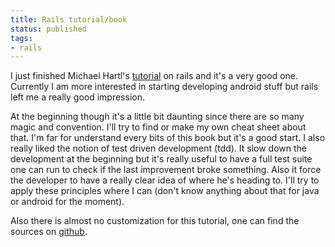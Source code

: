 ```yaml
---
title: Rails tutorial/book
status: published
tags:
- rails
---
```


I just finished Michael Hartl's <a href="http://ruby.railstutorial.org/ruby-on-rails-tutorial-book">tutorial</a> on rails and it's a very good one. Currently I am more interested in starting developing android stuff but rails left me a really good impression.

At the beginning though it's a little bit daunting since there are so many magic and convention. I'll try to find or make my own cheat sheet about that. I'm far for understand every bits of this book but it's a good start. I also really liked the notion of test driven development (tdd). It slow down the development at the beginning but it's really useful to have a full test suite one can run to check if the last improvement broke something. Also it force the developer to have a really clear idea of where he's heading to. I'll try to apply these principles where I can (don't know anything about that for java or android for the moment).

Also there is almost no customization for this tutorial, one can find the sources on <a href="https://github.com/geekingfrog/Rails-sample-app">github</a>.